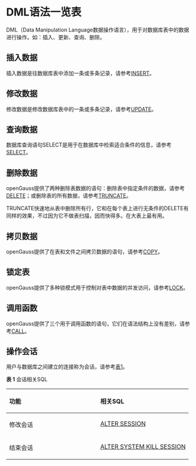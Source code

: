 # DML语法一览表<a name="ZH-CN_TOPIC_0289900948"></a>

DML（Data Manipulation Language数据操作语言），用于对数据库表中的数据进行操作。如：插入、更新、查询、删除。

## 插入数据<a name="zh-cn_topic_0283137022_zh-cn_topic_0237122050_zh-cn_topic_0059778364_s56b39a8f9e8c41359c74613c637c93ba"></a>

插入数据是往数据库表中添加一条或多条记录，请参考[INSERT](INSERT.md)。

## 修改数据<a name="zh-cn_topic_0283137022_zh-cn_topic_0237122050_zh-cn_topic_0059778364_sa635baff4808455daf4aa998456672ce"></a>

修改数据是修改数据库表中的一条或多条记录，请参考[UPDATE](UPDATE.md)。

## 查询数据<a name="zh-cn_topic_0283137022_zh-cn_topic_0237122050_zh-cn_topic_0059778364_s1633132317ef42edba6e4afdbb2d6b46"></a>

数据库查询语句SELECT是用于在数据库中检索适合条件的信息，请参考[SELECT](SELECT.md)。

## 删除数据<a name="zh-cn_topic_0283137022_zh-cn_topic_0237122050_zh-cn_topic_0059778364_s0dfc2748bba64d79b39e32e3c0d37324"></a>

openGauss提供了两种删除表数据的语句：删除表中指定条件的数据，请参考[DELETE](DELETE.md)；或删除表的所有数据，请参考[TRUNCATE](TRUNCATE.md)。

TRUNCATE快速地从表中删除所有行，它和在每个表上进行无条件的DELETE有同样的效果，不过因为它不做表扫描，因而快得多。在大表上最有用。

## 拷贝数据<a name="zh-cn_topic_0283137022_zh-cn_topic_0237122050_zh-cn_topic_0059778364_sb955e5ed9d7d4b4eb0ac6198afa0a6ec"></a>

openGauss提供了在表和文件之间拷贝数据的语句，请参考[COPY](COPY.md)。

## 锁定表<a name="zh-cn_topic_0283137022_zh-cn_topic_0237122050_zh-cn_topic_0059778364_sc96d73a125be4828991a058d852380fa"></a>

openGauss提供了多种锁模式用于控制对表中数据的并发访问，请参考[LOCK](LOCK-Sql.md)。

## 调用函数<a name="zh-cn_topic_0283137022_zh-cn_topic_0237122050_zh-cn_topic_0059778364_s04a7c8870a5f42c18aa48d11bde42b8c"></a>

openGauss提供了三个用于调用函数的语句，它们在语法结构上没有差别，请参考[CALL](CALL.md)。

## 操作会话<a name="zh-cn_topic_0283137022_zh-cn_topic_0237122050_zh-cn_topic_0059777960_s9179d500d4a64533b55cb07c42415a2d"></a>

用户与数据库之间建立的连接称为会话，请参考[表1](#zh-cn_topic_0283137022_zh-cn_topic_0237122050_zh-cn_topic_0059777960_t320d7e04ba33427cbe2132b994ef6cb2)。

**表 1**  会话相关SQL

<a name="zh-cn_topic_0283137022_zh-cn_topic_0237122050_zh-cn_topic_0059777960_t320d7e04ba33427cbe2132b994ef6cb2"></a>
<table><thead align="left"><tr id="zh-cn_topic_0283137022_zh-cn_topic_0237122050_zh-cn_topic_0059777960_raa93753707964fc48c28010ba35629f7"><th class="cellrowborder" valign="top" width="50%" id="mcps1.2.3.1.1"><p id="zh-cn_topic_0283137022_zh-cn_topic_0237122050_zh-cn_topic_0059777960_aae792e6df01442e3902890ec9962853e"><a name="zh-cn_topic_0283137022_zh-cn_topic_0237122050_zh-cn_topic_0059777960_aae792e6df01442e3902890ec9962853e"></a><a name="zh-cn_topic_0283137022_zh-cn_topic_0237122050_zh-cn_topic_0059777960_aae792e6df01442e3902890ec9962853e"></a>功能</p>
</th>
<th class="cellrowborder" valign="top" width="50%" id="mcps1.2.3.1.2"><p id="zh-cn_topic_0283137022_zh-cn_topic_0237122050_zh-cn_topic_0059777960_a1b64092554cc4570a4af64a5ae25aaaa"><a name="zh-cn_topic_0283137022_zh-cn_topic_0237122050_zh-cn_topic_0059777960_a1b64092554cc4570a4af64a5ae25aaaa"></a><a name="zh-cn_topic_0283137022_zh-cn_topic_0237122050_zh-cn_topic_0059777960_a1b64092554cc4570a4af64a5ae25aaaa"></a>相关SQL</p>
</th>
</tr>
</thead>
<tbody><tr id="zh-cn_topic_0283137022_zh-cn_topic_0237122050_zh-cn_topic_0059777960_re6db689558c64ec097aef4c5e3fce824"><td class="cellrowborder" valign="top" width="50%" headers="mcps1.2.3.1.1 "><p id="zh-cn_topic_0283137022_zh-cn_topic_0237122050_zh-cn_topic_0059777960_aad123f99bacb4f659833fcae7c69eb20"><a name="zh-cn_topic_0283137022_zh-cn_topic_0237122050_zh-cn_topic_0059777960_aad123f99bacb4f659833fcae7c69eb20"></a><a name="zh-cn_topic_0283137022_zh-cn_topic_0237122050_zh-cn_topic_0059777960_aad123f99bacb4f659833fcae7c69eb20"></a>修改会话</p>
</td>
<td class="cellrowborder" valign="top" width="50%" headers="mcps1.2.3.1.2 "><p id="zh-cn_topic_0283137022_zh-cn_topic_0237122050_zh-cn_topic_0059777960_a45e9e3aaeb984e0ca31e15e415e7acef"><a name="zh-cn_topic_0283137022_zh-cn_topic_0237122050_zh-cn_topic_0059777960_a45e9e3aaeb984e0ca31e15e415e7acef"></a><a name="zh-cn_topic_0283137022_zh-cn_topic_0237122050_zh-cn_topic_0059777960_a45e9e3aaeb984e0ca31e15e415e7acef"></a><a href="ALTER-SESSION.md">ALTER SESSION</a></p>
</td>
</tr>
<tr id="zh-cn_topic_0283137022_zh-cn_topic_0237122050_zh-cn_topic_0059777960_rb2a050bcef0447a79646c9e2c7bc1fba"><td class="cellrowborder" valign="top" width="50%" headers="mcps1.2.3.1.1 "><p id="zh-cn_topic_0283137022_zh-cn_topic_0237122050_zh-cn_topic_0059777960_ab7746aa2be83487ea56ce11013c5db73"><a name="zh-cn_topic_0283137022_zh-cn_topic_0237122050_zh-cn_topic_0059777960_ab7746aa2be83487ea56ce11013c5db73"></a><a name="zh-cn_topic_0283137022_zh-cn_topic_0237122050_zh-cn_topic_0059777960_ab7746aa2be83487ea56ce11013c5db73"></a>结束会话</p>
</td>
<td class="cellrowborder" valign="top" width="50%" headers="mcps1.2.3.1.2 "><p id="zh-cn_topic_0283137022_zh-cn_topic_0237122050_zh-cn_topic_0059777960_aa1499fe4d47e41a49b1658627f3bac53"><a name="zh-cn_topic_0283137022_zh-cn_topic_0237122050_zh-cn_topic_0059777960_aa1499fe4d47e41a49b1658627f3bac53"></a><a name="zh-cn_topic_0283137022_zh-cn_topic_0237122050_zh-cn_topic_0059777960_aa1499fe4d47e41a49b1658627f3bac53"></a><a href="ALTER-SYSTEM-KILL-SESSION.md">ALTER SYSTEM KILL SESSION</a></p>
</td>
</tr>
</tbody>
</table>
